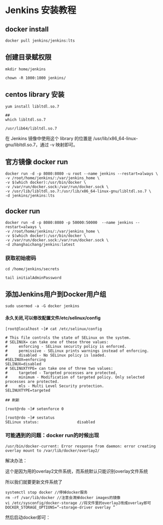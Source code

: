 # Jenkins 安装教程

## docker install 

```
docker pull jenkins/jenkins:lts
```

## 创建目录赋权限 

```
mkdir home/jenkins 

chown -R 1000:1000 jenkins/ 
```
##  centos library 安装

```
yum install libltdl.so.7

##
which libltdl.so.7

/usr/lib64/libltdl.so.7

```

在 Jenkins 镜像中使用这个 library 的位置是 /usr/lib/x86_64-linux-gnu/libltdl.so.7，通过 -v 映射即可。


## 官方镜像 docker run

```
docker run -d -p 8080:8080 -u root --name jenkins --restart=always \
-v /root/home/jenkins/:/var/jenkins_home \
-v $(which docker):/usr/bin/docker \
-v /var/run/docker.sock:/var/run/docker.sock \
-v /usr/lib/libltdl.so.7:/usr/lib/x86_64-linux-gnu/libltdl.so.7 \
-d jenkins/jenkins:lts
```
## docker run 

```
docker run -d -p 8080:8080 -p 50000:50000  --name jenkins --restart=always \
-v /root/home/jenkins/:/var/jenkins_home \
-v $(which docker):/usr/bin/docker \
-v /var/run/docker.sock:/var/run/docker.sock \
-d zhanghaichang/jenkins:latest
```

### 获取初始密码

```
cd /home/jenkins/secrets 

tail initialAdminPassword 
```

## 添加Jenkins用户到Docker用户组

```
sudo usermod -a -G docker jenkins

```

#### 永久关闭,可以修改配置文件/etc/selinux/config

```
[root@localhost ~]# cat /etc/selinux/config   

# This file controls the state of SELinux on the system.  
# SELINUX= can take one of these three values:  
#     enforcing - SELinux security policy is enforced.  
#     permissive - SELinux prints warnings instead of enforcing.  
#     disabled - No SELinux policy is loaded.  
#SELINUX=enforcing  
SELINUX=disabled  
# SELINUXTYPE= can take one of three two values:  
#     targeted - Targeted processes are protected,  
#     minimum - Modification of targeted policy. Only selected processes are protected.   
#     mls - Multi Level Security protection.  
SELINUXTYPE=targeted

## 刷新

[root@rdo ~]# setenforce 0

[root@rdo ~]# sestatus  
SELinux status:                 disabled
```


### 可能遇到的问题：docker run的时候出现 
```
/usr/bin/docker-current: Error response from daemon: error creating overlay mount to /var/lib/docker/overlay2/
```

解决办法： 

这个是因为用的overlay2文件系统，而系统默认只能识别overlay文件系统

所以我们就要更新文件系统了 
```
systemctl stop docker //停掉docker服务 
rm -rf /var/lib/docker //注意会清掉docker images的镜像 
vi /etc/sysconfig/docker-storage //将文件里的overlay2改成overlay即可 
DOCKER_STORAGE_OPTIONS=”–storage-driver overlay ” 
```
然后启动docker即可：

```systemctl start docker
```
